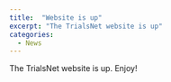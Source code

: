 ```yaml
---
title:  "Website is up"
excerpt: "The TrialsNet website is up"
categories: 
  - News
---
```


The TrialsNet website is up. Enjoy!